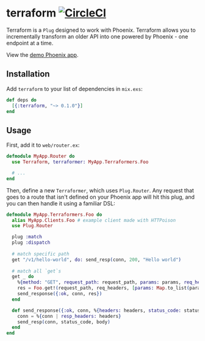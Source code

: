 # terraform [![CircleCI](https://circleci.com/gh/poteto/terraform/tree/master.svg?style=svg)](https://circleci.com/gh/poteto/terraform/tree/master)

Terraform is a `Plug` designed to work with Phoenix. Terraform allows you to incrementally transform an older API into one powered by Phoenix - one endpoint at a time.

View the [demo Phoenix app](https://github.com/poteto/reverse_proxy).

## Installation

Add `terraform` to your list of dependencies in `mix.exs`:

```elixir
def deps do
  [{:terraform, "~> 0.1.0"}]
end
```

## Usage

First, add it to `web/router.ex`:

```elixir
defmodule MyApp.Router do
  use Terraform, terraformer: MyApp.Terraformers.Foo

  # ...
end
```

Then, define a new `Terraformer`, which uses `Plug.Router`. Any request that goes to a route that isn't defined on your Phoenix app will hit this plug, and you can then handle it using a familiar DSL:

```elixir
defmodule MyApp.Terraformers.Foo do
  alias MyApp.Clients.Foo # example client made with HTTPoison
  use Plug.Router

  plug :match
  plug :dispatch
  
  # match specific path
  get "/v1/hello-world", do: send_resp(conn, 200, "Hello world")
  
  # match all `get`s
  get _ do
    %{method: "GET", request_path: request_path, params: params, req_headers: req_headers} = conn
    res = Foo.get!(request_path, req_headers, [params: Map.to_list(params)])
    send_response({:ok, conn, res})
  end

  def send_response({:ok, conn, %{headers: headers, status_code: status_code, body: body}}) do
    conn = %{conn | resp_headers: headers}
    send_resp(conn, status_code, body)
  end
end
```
